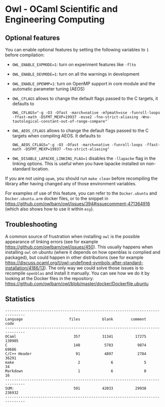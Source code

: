# Owl - OCaml Scientific and Engineering Computing

## Optional features

You can enable optional features by setting the following variables to `1`
before compilation:

- `OWL_ENABLE_EXPMODE=1`: turn on experiment features like `-flto`

- `OWL_ENABLE_DEVMODE=1`: turn on all the warnings in development

- `OWL_ENABLE_OPENMP=1`: turn on OpenMP support in core module and
  the automatic parameter tuning (AEOS)

- `OWL_CFLAGS` allows to change the default flags passed to the C targets,
  it defaults to
  ```
  OWL_CFLAGS="-g -O3 -Ofast -march=native -mfpmath=sse -funroll-loops -ffast-math -DSFMT_MEXP=19937 -msse2 -fno-strict-aliasing -Wno-tautological-constant-out-of-range-compare"`
  ```

- `OWL_AEOS_CFLAGS` allows to change the default flags passed to the C targets
  when compiling AEOS. It defaults to
  ```
  OWL_AEOS_CFLAGS="-g -O3 -Ofast -march=native -funroll-loops -ffast-math -DSFMT_MEXP=19937 -fno-strict-aliasing"
  ```

- `OWL_DISABLE_LAPACKE_LINKING_FLAG=1` disables the `-llapacke` flag in the
  linking options. This is useful when you have lapacke installed on
  non-standard location.

If you are not using `opam`, you should run `make clean` before recompiling
the library after having changed any of those environment variables.

For examples of use of this feature, you can refer to the `Docker.ubuntu`
and `Docker.ubuntu.arm` docker files, or to the snippet in
https://github.com/owlbarn/owl/issues/394#issuecomment-471364916
(which also shows how to use it within `esy`).

## Troubleshooting

A common source of frustration when installing `owl` is the possible appearance of linking errors (see for example https://github.com/owlbarn/owl/issues/450).
This usually happens when installing `owl` on ubuntu (where it depends on how openblas is complied and packaged), but could happen in other distributions (see for example https://discuss.ocaml.org/t/owl-undefined-symbols-after-standard-installation/4186/13).
The only way we could solve those issues is to recompile `openblas` and install it manually. You can see how we do it by looking at the Docker files in the repository: https://github.com/owlbarn/owl/blob/master/docker/Dockerfile.ubuntu

## Statistics

```text
-------------------------------------------------------------------------------
Language                     files          blank        comment           code
-------------------------------------------------------------------------------
OCaml                          357          31341          17275         130905
C                              140           5783           9874          69686
C/C++ Header                    91           4897           2784          36291
make                             2              6              5             34
Markdown                         1              6              0             16
-------------------------------------------------------------------------------
SUM:                           591          42033          29938         236932
-------------------------------------------------------------------------------
```
